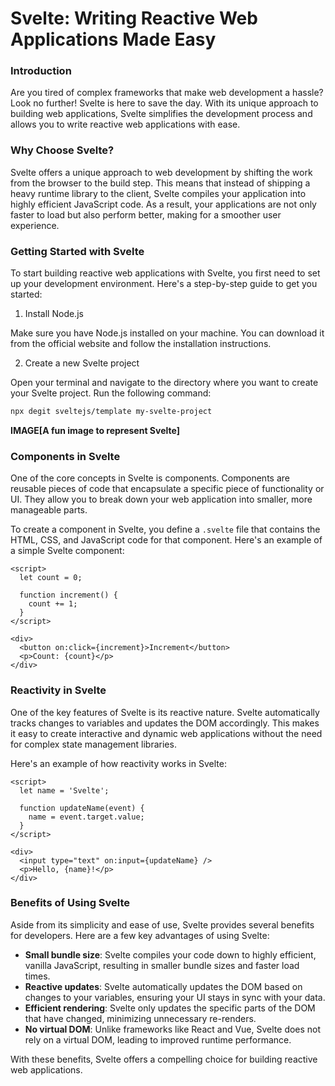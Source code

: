 # Svelte: Writing Reactive Web Applications Made Easy

### Introduction

Are you tired of complex frameworks that make web development a hassle? Look no further! Svelte is here to save the day.
With its unique approach to building web applications, Svelte simplifies the development process and allows you to write
reactive web applications with ease.

### Why Choose Svelte?

Svelte offers a unique approach to web development by shifting the work from the browser to the build step. This means
that instead of shipping a heavy runtime library to the client, Svelte compiles your application into highly efficient
JavaScript code. As a result, your applications are not only faster to load but also perform better, making for a
smoother user experience.

### Getting Started with Svelte

To start building reactive web applications with Svelte, you first need to set up your development environment. Here's a
step-by-step guide to get you started:

1. Install Node.js

Make sure you have Node.js installed on your machine. You can download it from the official website and follow the
installation instructions.

2. Create a new Svelte project

Open your terminal and navigate to the directory where you want to create your Svelte project. Run the following
command:

```bash
npx degit sveltejs/template my-svelte-project
```

**IMAGE[A fun image to represent Svelte]**

### Components in Svelte

One of the core concepts in Svelte is components. Components are reusable pieces of code that encapsulate a specific
piece of functionality or UI. They allow you to break down your web application into smaller, more manageable parts.

To create a component in Svelte, you define a `.svelte` file that contains the HTML, CSS, and JavaScript code for that
component. Here's an example of a simple Svelte component:

```svelte
<script>
  let count = 0;

  function increment() {
    count += 1;
  }
</script>

<div>
  <button on:click={increment}>Increment</button>
  <p>Count: {count}</p>
</div>
```

### Reactivity in Svelte

One of the key features of Svelte is its reactive nature. Svelte automatically tracks changes to variables and updates
the DOM accordingly. This makes it easy to create interactive and dynamic web applications without the need for complex
state management libraries.

Here's an example of how reactivity works in Svelte:

```svelte
<script>
  let name = 'Svelte';

  function updateName(event) {
    name = event.target.value;
  }
</script>

<div>
  <input type="text" on:input={updateName} />
  <p>Hello, {name}!</p>
</div>
```

### Benefits of Using Svelte

Aside from its simplicity and ease of use, Svelte provides several benefits for developers. Here are a few key
advantages of using Svelte:

- **Small bundle size**: Svelte compiles your code down to highly efficient, vanilla JavaScript, resulting in smaller
  bundle sizes and faster load times.
- **Reactive updates**: Svelte automatically updates the DOM based on changes to your variables, ensuring your UI stays
  in sync with your data.
- **Efficient rendering**: Svelte only updates the specific parts of the DOM that have changed, minimizing unnecessary
  re-renders.
- **No virtual DOM**: Unlike frameworks like React and Vue, Svelte does not rely on a virtual DOM, leading to improved
  runtime performance.

With these benefits, Svelte offers a compelling choice for building reactive web applications.

